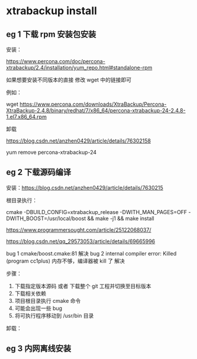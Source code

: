 # xtrabackup install

## eg 1 下载 rpm 安装包安装

安装：

https://www.percona.com/doc/percona-xtrabackup/2.4/installation/yum_repo.html#standalone-rpm

如果想要安装不同版本的直接 修改 wget 中的链接即可

例如：

wget https://www.percona.com/downloads/XtraBackup/Percona-XtraBackup-2.4.8/binary/redhat/7/x86_64/percona-xtrabackup-24-2.4.8-1.el7.x86_64.rpm

卸载

https://blog.csdn.net/anzhen0429/article/details/76302158

yum remove percona-xtrabackup-24

## eg 2 下载源码编译

安装：https://blog.csdn.net/anzhen0429/article/details/7630215

根目录执行：

cmake -DBUILD_CONFIG=xtrabackup_release -DWITH_MAN_PAGES=OFF -DWITH_BOOST=/usr/local/boost && make -j1 && make install


https://www.programmersought.com/article/25122068037/

https://blog.csdn.net/qq_29573053/article/details/69665996

bug 1 cmake/boost.cmake:81 解决
bug 2 internal compiler error: Killed (program cc1plus) 内存不够，编译器被 kill 了 解决

步骤：

1. 下载指定版本源码 或者 下载整个 git 工程并切换至目标版本
2. 下载相关依赖
3. 项目根目录执行 cmake 命令
4. 可能会出现一些 bug 
5. 将可执行程序移动到 /usr/bin 目录




卸载：


## eg 3 内网离线安装



